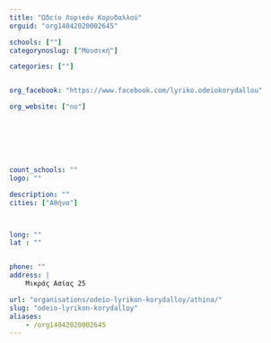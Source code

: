 ```yaml
---
title: "Ωδείο Λυρικόν Κορυδαλλού"
orguid: "org14042020002645"

schools: [""]
categorynoslug: ["Μουσική"]

categories: [""]


org_facebook: "https://www.facebook.com/lyriko.odeiokorydallou"

org_website: ["no"]







count_schools: ""
logo: ""

description: ""
cities: ["Αθήνα"]



long: ""
lat : ""


phone: ""
address: |
    Μικράς Ασίας 25

url: "organisations/odeio-lyrikon-korydalloy/athina/"
slug: "odeio-lyrikon-korydalloy"
aliases:
    - /org14042020002645
---
```



